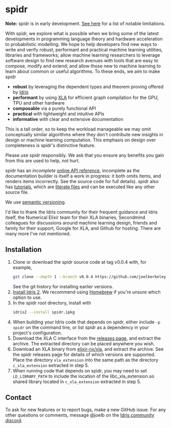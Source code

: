 # spidr

**Note:** spidr is in early development. [See here](https://github.com/joelberkeley/spidr/labels/notable%20limitation) for a list of notable limitations.

With spidr, we explore what is possible when we bring some of the latest developments in programming language theory and hardware acceleration to probabilistic modelling. We hope to help developers find new ways to write and verify robust, performant and practical machine learning utilities, libraries and frameworks; allow machine learning researchers to leverage software design to find new research avenues with tools that are easy to compose, modify and extend; and allow those new to machine learning to learn about common or useful algorithms. To these ends, we aim to make spidr

  - **robust** by leveraging the dependent types and theorem proving offered by [Idris](https://github.com/idris-lang/Idris2)
  - **performant** by using [XLA](https://www.tensorflow.org/xla) for efficient graph compilation for the GPU, TPU and other hardware
  - **composable** via a purely functional API
  - **practical** with lightweight and intuitive APIs
  - **informative** with clear and extensive documentation

This is a tall order, so to keep the workload manageable we may omit conceptually similar algorithms where they don't contribute new insights in design or machine learning computation. This emphasis on design over completeness is spidr's distinctive feature.

Please use spidr responsibly. We ask that you ensure any benefits you gain from this are used to help, not hurt.

spidr has an _incomplete_ [online API reference](https://joelberkeley.github.io/spidr), incomplete as the documentation builder is itself a work in progress: it both omits items, and renders items incorrectly. See the source code for full details). spidr also has [tutorials](tutorials), which are [literate files](https://idris2.readthedocs.io/en/latest/reference/literate.html) and can be executed like any other source file.

We use [semantic versioning](https://semver.org/).

I'd like to thank the Idris community for their frequent guidance and Idris itself, the Numerical Elixir team for their XLA binaries, Secondmind colleagues for discussions around machine learning design, friends and family for their support, Google for XLA, and Github for hosting. There are many more I've not mentioned.

## Installation

1. Clone or download the spidr source code at tag v0.0.4 with, for example,
   ```bash
   git clone --depth 1 --branch v0.0.4 https://github.com/joelberkeley/spidr.git
   ```
   See the git history for installing earlier versions.
2. [Install Idris 2](https://github.com/idris-lang/Idris2/blob/main/INSTALL.md). We recommend using [Homebrew](https://brew.sh/) if you're unsure which option to use.
3. In the spidr root directory, install with
   ```bash
   idris2 --install spidr.ipkg
   ```
4. When building your Idris code that depends on spidr, either include `-p spidr` on the command line, or list spidr as a dependency in your project's configuration.
5. Download the XLA C interface from the [releases page](https://github.com/joelberkeley/spidr/releases), and extract the archive. The extracted directory can be placed anywhere you wish.
6. Download an XLA binary from [elixir-nx/xla](https://github.com/elixir-nx/xla/releases), and extract the archive. See the spidr releases page for details of which versions are supported. Place the directory `xla_extension` into the same path as the directory `c_xla_extension` extracted in step 5.
7. When running code that depends on spidr, you may need to set `LD_LIBRARY_PATH` to include the location of the libc_xla_extension.so shared library located in `c_xla_extension` extracted in step 5.

## Contact

To ask for new features or to report bugs, make a new GitHub issue. For any other questions or comments, message @joelb on the [Idris community discord](https://discord.gg/YXmWC5yKYM).
